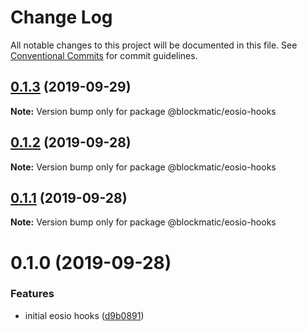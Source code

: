 # Change Log

All notable changes to this project will be documented in this file.
See [Conventional Commits](https://conventionalcommits.org) for commit guidelines.

## [0.1.3](https://github.com/blockmatic/eos-hooks/compare/@blockmatic/eosio-hooks@0.1.2...@blockmatic/eosio-hooks@0.1.3) (2019-09-29)

**Note:** Version bump only for package @blockmatic/eosio-hooks

## [0.1.2](https://github.com/blockmatic/eos-hooks/compare/@blockmatic/eosio-hooks@0.1.1...@blockmatic/eosio-hooks@0.1.2) (2019-09-28)

**Note:** Version bump only for package @blockmatic/eosio-hooks

## [0.1.1](https://github.com/blockmatic/eos-hooks/compare/@blockmatic/eosio-hooks@0.1.0...@blockmatic/eosio-hooks@0.1.1) (2019-09-28)

**Note:** Version bump only for package @blockmatic/eosio-hooks

# 0.1.0 (2019-09-28)

### Features

- initial eosio hooks ([d9b0891](https://github.com/blockmatic/eos-hooks/commit/d9b0891))
